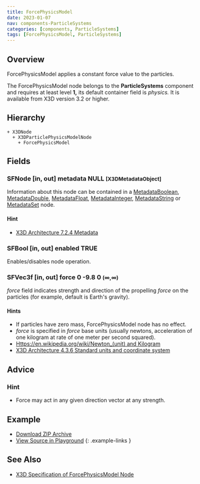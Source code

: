 ```yaml
---
title: ForcePhysicsModel
date: 2023-01-07
nav: components-ParticleSystems
categories: [components, ParticleSystems]
tags: [ForcePhysicsModel, ParticleSystems]
---
```

<style>
.post h3 {
  word-spacing: 0.2em;
}
</style>

## Overview

ForcePhysicsModel applies a constant force value to the particles.

The ForcePhysicsModel node belongs to the **ParticleSystems** component and requires at least level **1,** its default container field is *physics.* It is available from X3D version 3.2 or higher.

## Hierarchy

```
+ X3DNode
  + X3DParticlePhysicsModelNode
    + ForcePhysicsModel
```

## Fields

### SFNode [in, out] **metadata** NULL <small>[X3DMetadataObject]</small>

Information about this node can be contained in a [MetadataBoolean](/x_ite/components/core/metadataboolean/), [MetadataDouble](/x_ite/components/core/metadatadouble/), [MetadataFloat](/x_ite/components/core/metadatafloat/), [MetadataInteger](/x_ite/components/core/metadatainteger/), [MetadataString](/x_ite/components/core/metadatastring/) or [MetadataSet](/x_ite/components/core/metadataset/) node.

#### Hint

- [X3D Architecture 7.2.4 Metadata](https://www.web3d.org/specifications/X3Dv4/ISO-IEC19775-1v4-IS/Part01/components/core.html#Metadata)

### SFBool [in, out] **enabled** TRUE

Enables/disables node operation.

### SFVec3f [in, out] **force** 0 -9.8 0 <small>(∞,∞)</small>

*force* field indicates strength and direction of the propelling *force* on the particles (for example, default is Earth's gravity).

#### Hints

- If particles have zero mass, ForcePhysicsModel node has no effect.
- *force* is specified in *force* base units (usually newtons, acceleration of one kilogram at rate of one meter per second squared).
- [Https://en.wikipedia.org/wiki/Newton_(unit) and Kilogram](https://en.wikipedia.org/wiki/Kilogram)
- [X3D Architecture 4.3.6 Standard units and coordinate system](https://www.web3d.org/specifications/X3Dv4/ISO-IEC19775-1v4-IS/Part01/concepts.html#Standardunitscoordinates)

## Advice

### Hint

- Force may act in any given direction vector at any strength.

## Example

<x3d-canvas class="xr-button-br" src="https://create3000.github.io/media/examples/ParticleSystems/ForcePhysicsModel/ForcePhysicsModel.x3d" contentScale="auto" update="auto" xrMovementControl="VIEWER_POSE"></x3d-canvas>

- [Download ZIP Archive](https://create3000.github.io/media/examples/ParticleSystems/ForcePhysicsModel/ForcePhysicsModel.zip)
- [View Source in Playground](/x_ite/playground/?url=https://create3000.github.io/media/examples/ParticleSystems/ForcePhysicsModel/ForcePhysicsModel.x3d)
{: .example-links }

## See Also

- [X3D Specification of ForcePhysicsModel Node](https://www.web3d.org/documents/specifications/19775-1/V4.0/Part01/components/particleSystems.html#ForcePhysicsModel)
